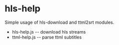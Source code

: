 # hls-help
Simple usage of hls-download and ttml2srt modules.
* hls-help.js -- download hls streams
* ttml-help.js -- parse ttml subtitles
